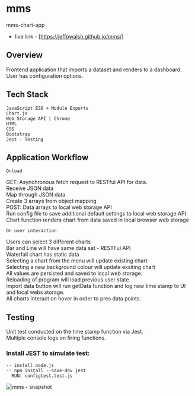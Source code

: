 # mms
mms-chart-app<br>

 - live link - [https://jeffpwalsh.github.io/mms/]

## Overview
Frontend application that imports a dataset and renders to a dashboard.
User has configuration options.
## Tech Stack
```
JavaScript ES6 + Module Exports
Chart.js
Web Storage API | Chrome
HTML
CSS
Bootstrap
Jest - Testing
```
## Application Workflow
```
Onload
```
GET: Asynchronous fetch request to RESTful API for data. <BR>
Receive JSON data<BR>
Map through JSON data<BR>
Create 3 arrays from object mapping<BR>
POST: Data arrays to local web storage API<BR>
Run config file to save additional default settings to local web storage API<BR>
Chart function renders chart from data saved in local browser web storage<BR>
```  
On user interaction
```
Users can select 3 different charts<BR>
Bar and Line will have same data set - RESTFul API<br>
Waterfall chart has static data <br>
Selecting a chart from the menu will update existing chart<BR>
Selecting a new background colour will update exsiting chart<BR>
All values are persisted and saved to local web storage.<BR>
Reloading of program will load previous user state.<BR>
Import data button will run getData function and log new time stamp to UI and local webs storage.<BR>
All charts interact on hover in order to pres data points.<BR>
 
## Testing
Unit test conducted on the time stamp function via Jest.<BR>
Multiple console logs on firing functions.<BR>
  
### Install JEST to simulate test:
```
-- install node.js
-- npm install --save-dev jest
  RUN: configtest.test.js
```
![mms - snapshot](https://user-images.githubusercontent.com/60255918/181375178-78db3982-f925-4677-8ea4-077b72f79b1b.png)



